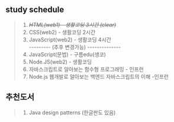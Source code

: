 
## **study schedule**
>1. _~~HTML(web1) 		- 생활코딩  3시간 (clear)~~_
>2. CSS(web2) 		- 생활코딩  2시간
>3. JavaScript(web2)	- 생활코딩  4시간
><br>--------- (추후 변경가능) --------------
>4. JavaScript(문법)	- 구름edu(생코)
>5. Node.JS(web2)	- 생활코딩
>6. 자바스크립트로 알아보는 함수형 프로그래밍 - 인프런
>7. Node.js 웹개발로 알아보는 백엔드 자바스크립트의 이해 -인프런



## **추천도서**
>1. Java design patterns (한글판도 있음)
